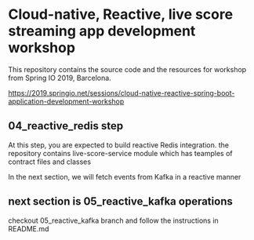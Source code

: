 
# Cloud-native, Reactive, live score streaming app development workshop
This repository contains the source code and the resources for workshop from Spring IO 2019, Barcelona.

https://2019.springio.net/sessions/cloud-native-reactive-spring-boot-application-development-workshop

## 04_reactive_redis step

At this step, you are expected to build reactive Redis integration. the repository contains live-score-service module which has teamples of contract files and classes


In the next section, we will fetch events from Kafka in a reactive manner
 
## next section is 05_reactive_kafka operations

checkout 05_reactive_kafka branch and follow the instructions in README.md

